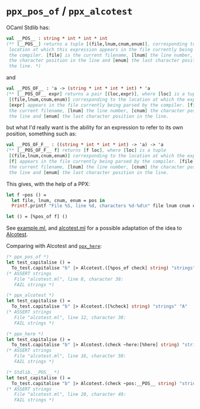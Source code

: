 # `ppx_pos_of` / `ppx_alcotest`

OCaml Stdlib has:

``` ocaml
val __POS__ : string * int * int * int
(** [__POS__] returns a tuple [(file,lnum,cnum,enum)], corresponding to the
 location at which this expression appears in the file currently being parsed by
 the compiler. [file] is the current filename, [lnum] the line number, [cnum]
 the character position in the line and [enum] the last character position in
 the line. *)
```

and

``` ocaml
val __POS_OF__ : 'a -> (string * int * int * int) * 'a
(** [__POS_OF__ expr] returns a pair [(loc,expr)], where [loc] is a tuple
 [(file,lnum,cnum,enum)] corresponding to the location at which the expression
 [expr] appears in the file currently being parsed by the compiler. [file] is
 the current filename, [lnum] the line number, [cnum] the character position in
 the line and [enum] the last character position in the line.
```

but what I'd really want is the ability for an expression to refer to its own
position, something such as:

``` ocaml
val __POS_OF_F__ : ((string * int * int * int) -> 'a) -> 'a
(** [__POS_OF_F__ f] returns [f loc], where [loc] is a tuple
 [(file,lnum,cnum,enum)] corresponding to the location at which the expression
 [f] appears in the file currently being parsed by the compiler. [file] is
 the current filename, [lnum] the line number, [cnum] the character position in
 the line and [enum] the last character position in the line.
```

This gives, with the help of a PPX:

``` ocaml
let f ~pos () =
  let file, lnum, cnum, enum = pos in
  Printf.printf "File %S, line %d, characters %d-%d\n" file lnum cnum enum

let () = [%pos_of f] ()
```

See [example.ml](./example.ml), and [alcotest.ml](./alcotest.ml) for a possible
adaptation of the idea to [Alcotest](https://github.com/mirage/alcotest).

Comparing with Alcotest and [`ppx_here`](https://github.com/janestreet/ppx_here):

``` ocaml
(* ppx_pos_of *)
let test_capitalise () =
  To_test.capitalise "b" |> Alcotest.([%pos_of check] string) "strings" "A"
(* ASSERT strings
   File "alcotest.ml", line 8, character 38:
   FAIL strings *)

(* ppx_alcotest *)
let test_capitalise () =
  To_test.capitalise "b" |> Alcotest.([%check] string) "strings" "A"
(* ASSERT strings
   File "alcotest.ml", line 12, character 38:
   FAIL strings *)

(* ppx_here *)
let test_capitalise () =
  To_test.capitalise "b" |> Alcotest.(check ~here:[%here] string) "strings" "A"
(* ASSERT strings
   File "alcotest.ml", line 16, character 50:
   FAIL strings *)

(* Stdlib.__POS__ *)
let test_capitalise () =
  To_test.capitalise "b" |> Alcotest.(check ~pos:__POS__ string) "strings" "A"
(* ASSERT strings
   File "alcotest.ml", line 20, character 49:
   FAIL strings *)
```
